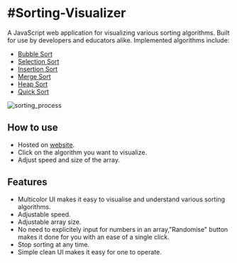 # #Sorting-Visualizer

A JavaScript web application for visualizing various sorting algorithms. Built for use by developers and educators alike. Implemented algorithms include:

- [Bubble Sort](https://en.wikipedia.org/wiki/Bubble_sort)
- [Selection Sort](https://en.wikipedia.org/wiki/Selection_sort)
- [Insertion Sort](https://en.wikipedia.org/wiki/Insertion_sort)
- [Merge Sort](https://en.wikipedia.org/wiki/Merge_sort)
- [Heap Sort](https://en.wikipedia.org/wiki/Heapsort)
- [Quick Sort](https://en.wikipedia.org/wiki/Quicksort)

![sorting_process](https://user-images.githubusercontent.com/55011564/125393471-a1f23680-e3c5-11eb-887e-0e908b0656b1.png)

## How to use

- Hosted on  [website]().
- Click on the algorithm you want to visualize.
- Adjust speed and size of the array.

## Features
- Multicolor UI makes it easy to visualise and understand various sorting algorithms.
- Adjustable speed.
- Adjustable array size.
- No need to explicitely input for numbers in an array,"Randomise" button makes it done
  for you with an ease of a single click.
- Stop sorting at any time.
- Simple clean UI makes it easy for one to operate.  

